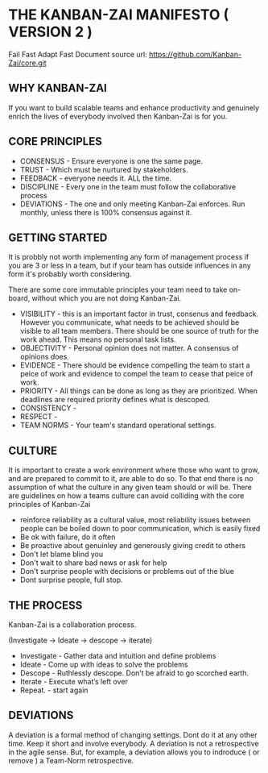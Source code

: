 # THE KANBAN-ZAI MANIFESTO ( VERSION 2 )
Fail Fast Adapt Fast
Document source url: https://github.com/Kanban-Zai/core.git


## WHY KANBAN-ZAI

If you want to build scalable teams and enhance productivity and genuinely enrich the lives of everybody involved then Kanban-Zai is for you.

## CORE PRINCIPLES

* CONSENSUS   - Ensure everyone is one the same page.
* TRUST       - Which must be nurtured by stakeholders.
* FEEDBACK    - everyone needs it.  ALL the time. 
* DISCIPLINE  - Every one in the team must follow the collaborative process
* DEVIATIONS  - The one and only meeting Kanban-Zai enforces.  Run monthly, unless there is 100% consensus against it.

## GETTING STARTED

It is probbly not worth implementing any form of management process if you are 3 or less in a team, but if your team has outside influences in any form it's probably worth considering.

There are some core immutable principles your team need to take on-board, without which you are not doing Kanban-Zai.

  * VISIBILITY  - this is an important factor in trust, consenus and feedback.  However you communicate, what needs to be achieved should be visible to all team members.  There should be one source of truth for the work ahead.  This means no personal task lists.
  * OBJECTIVITY - Personal opinion does not matter.  A consensus of opinions does.
  * EVIDENCE    - There should be evidence compelling the team to start a peice of work and evidence to compel the team to cease that peice of work.
  * PRIORITY    - All things can be done as long as they are prioritized.  When deadlines are required priority defines what is descoped.
  * CONSISTENCY - 
  * RESPECT -
  * TEAM NORMS  - Your team's standard operational settings.

## CULTURE

It is important to create a work environment where those who want to grow, and are prepared to commit to it, are able to do so.  To that end there is no assumption of what the culture in any given team should or will be.  There are guidelines on how a teams culture can avoid colliding with the core principles of Kanban-Zai

* reinforce reliability as a cultural value, most reliability issues between people can be boiled down to poor communication, which is easily fixed
* Be ok with failure, do it often
* Be proactive about genuinley and generously giving credit to others
* Don't let blame blind you
* Don't wait to share bad news or ask for help
* Don't surprise people with decisions or problems out of the blue
* Dont surprise people, full stop.

## THE PROCESS

Kanban-Zai is a collaboration process.

(Investigate -> Ideate -> descope -> iterate)

* Investigate 	- Gather data and intuition and define problems
* Ideate 		    - Come up with ideas to solve the problems
* Descope	      - Ruthlessly descope.  Don’t be afraid to go scorched earth.
* Iterate		    - Execute what’s left over 
* Repeat.       - start again

## DEVIATIONS

A deviation is a formal method of changing settings.  Dont do it at any other time.  Keep it short and involve everybody.  A deviation is not a retrospective
in the agile sense.  But, for example, a deviation allows you to indroduce ( or remove ) a Team-Norm retrospective.

